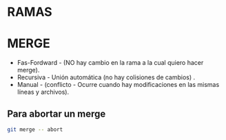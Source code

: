 # RAMAS

# MERGE

* Fas-Fordward - (NO hay cambio en la rama a la cual quiero hacer merge).
* Recursiva - Unión automática (no hay colisiones de cambios) .
* Manual - (conflicto - Ocurre cuando hay modificaciones en las mismas líneas y archivos).


## Para abortar un merge

```bash
git merge -- abort
```